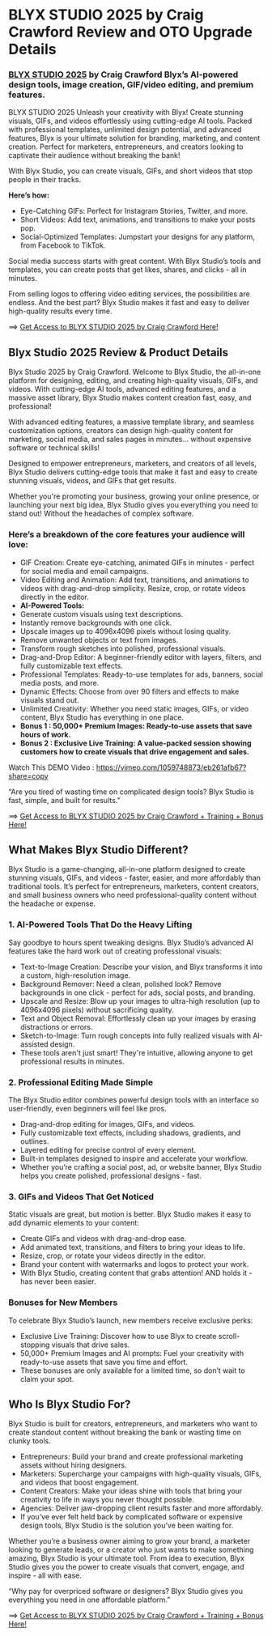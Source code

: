 # BLYX STUDIO 2025 by Craig Crawford Review and OTO Upgrade Details

### [BLYX STUDIO 2025](https://jvupsell.com/2025/02/blyx-studio-2025-by-craig-crawford/) by Craig Crawford Blyx’s AI-powered design tools, image creation, GIF/video editing, and premium features.

BLYX STUDIO 2025 Unleash your creativity with Blyx! Create stunning visuals, GIFs, and videos effortlessly using cutting-edge AI tools. Packed with professional templates, unlimited design potential, and advanced features, Blyx is your ultimate solution for branding, marketing, and content creation. Perfect for marketers, entrepreneurs, and creators looking to captivate their audience without breaking the bank!

With Blyx Studio, you can create visuals, GIFs, and short videos that stop people in their tracks. 

**Here’s how:**
- Eye-Catching GIFs: Perfect for Instagram Stories, Twitter, and more.
- Short Videos: Add text, animations, and transitions to make your posts pop.
- Social-Optimized Templates: Jumpstart your designs for any platform, from Facebook to TikTok.

Social media success starts with great content. With Blyx Studio’s tools and templates, you can create posts that get likes, shares, and clicks - all in minutes.

From selling logos to offering video editing services, the possibilities are endless. And the best part? Blyx Studio makes it fast and easy to deliver high-quality results every time.

==> [Get Access to BLYX STUDIO 2025 by Craig Crawford Here!](https://warriorplus.com/o2/a/xc4l5lr/0)


## Blyx Studio 2025 Review & Product Details

Blyx Studio 2025 by Craig Crawford. Welcome to Blyx Studio, the all-in-one platform for designing, editing, and creating high-quality visuals, GIFs, and videos. With cutting-edge AI tools, advanced editing features, and a massive asset library, Blyx Studio makes content creation fast, easy, and professional! 

With advanced editing features, a massive template library, and seamless customization options, creators can design high-quality content for marketing, social media, and sales pages in minutes... without expensive software or technical skills!

Designed to empower entrepreneurs, marketers, and creators of all levels, Blyx Studio delivers cutting-edge tools that make it fast and easy to create stunning visuals, videos, and GIFs that get results. 

Whether you're promoting your business, growing your online presence, or launching your next big idea, Blyx Studio gives you everything you need to stand out! Without the headaches of complex software.

### Here’s a breakdown of the core features your audience will love:
- GIF Creation: Create eye-catching, animated GIFs in minutes - perfect for social media and email campaigns.
- Video Editing and Animation: Add text, transitions, and animations to videos with drag-and-drop simplicity. Resize, crop, or rotate videos directly in the editor.
- **AI-Powered Tools:**
- Generate custom visuals using text descriptions.
- Instantly remove backgrounds with one click.
- Upscale images up to 4096x4096 pixels without losing quality.
- Remove unwanted objects or text from images.
- Transform rough sketches into polished, professional visuals.
- Drag-and-Drop Editor: A beginner-friendly editor with layers, filters, and fully customizable text effects.
- Professional Templates: Ready-to-use templates for ads, banners, social media posts, and more.
- Dynamic Effects: Choose from over 90 filters and effects to make visuals stand out.
- Unlimited Creativity: Whether you need static images, GIFs, or video content, Blyx Studio has everything in one place.
- **Bonus 1 : 50,000+ Premium Images: Ready-to-use assets that save hours of work.**
- **Bonus 2 : Exclusive Live Training: A value-packed session showing customers how to create visuals that drive engagement and sales.**

Watch This DEMO Video :
https://vimeo.com/1059748873/eb261afb67?share=copy

“Are you tired of wasting time on complicated design tools? Blyx Studio is fast, simple, and built for results.”

==> [Get Access to BLYX STUDIO 2025 by Craig Crawford + Training + Bonus Here!](https://warriorplus.com/o2/a/xc4l5lr/0)


## What Makes Blyx Studio Different?

Blyx Studio is a game-changing, all-in-one platform designed to create stunning visuals, GIFs, and videos - faster, easier, and more affordably than traditional tools. It’s perfect for entrepreneurs, marketers, content creators, and small business owners who need professional-quality content without the headache or expense.

### 1. AI-Powered Tools That Do the Heavy Lifting

Say goodbye to hours spent tweaking designs. Blyx Studio’s advanced AI features take the hard work out of creating professional visuals:
- Text-to-Image Creation: Describe your vision, and Blyx transforms it into a custom, high-resolution image.
- Background Remover: Need a clean, polished look? Remove backgrounds in one click - perfect for ads, social posts, and branding.
- Upscale and Resize: Blow up your images to ultra-high resolution (up to 4096x4096 pixels) without sacrificing quality.
- Text and Object Removal: Effortlessly clean up your images by erasing distractions or errors.
- Sketch-to-Image: Turn rough concepts into fully realized visuals with AI-assisted design.
- These tools aren't just smart! They're intuitive, allowing anyone to get professional results in minutes.

### 2. Professional Editing Made Simple

The Blyx Studio editor combines powerful design tools with an interface so user-friendly, even beginners will feel like pros.
- Drag-and-drop editing for images, GIFs, and videos.
- Fully customizable text effects, including shadows, gradients, and outlines.
- Layered editing for precise control of every element.
- Built-in templates designed to inspire and accelerate your workflow.
- Whether you’re crafting a social post, ad, or website banner, Blyx Studio helps you create polished, professional designs - fast.

### 3. GIFs and Videos That Get Noticed

Static visuals are great, but motion is better. Blyx Studio makes it easy to add dynamic elements to your content:
- Create GIFs and videos with drag-and-drop ease.
- Add animated text, transitions, and filters to bring your ideas to life.
- Resize, crop, or rotate your videos directly in the editor.
- Brand your content with watermarks and logos to protect your work.
- With Blyx Studio, creating content that grabs attention! AND holds it - has never been easier.

### Bonuses for New Members

To celebrate Blyx Studio’s launch, new members receive exclusive perks:
- Exclusive Live Training: Discover how to use Blyx to create scroll-stopping visuals that drive sales.
- 50,000+ Premium Images and AI prompts: Fuel your creativity with ready-to-use assets that save you time and effort.
- These bonuses are only available for a limited time, so don’t wait to claim your spot.

## Who Is Blyx Studio For?

Blyx Studio is built for creators, entrepreneurs, and marketers who want to create standout content without breaking the bank or wasting time on clunky tools.

- Entrepreneurs: Build your brand and create professional marketing assets without hiring designers.
- Marketers: Supercharge your campaigns with high-quality visuals, GIFs, and videos that boost engagement.
- Content Creators: Make your ideas shine with tools that bring your creativity to life in ways you never thought possible.
- Agencies: Deliver jaw-dropping client results faster and more affordably.
- If you’ve ever felt held back by complicated software or expensive design tools, Blyx Studio is the solution you’ve been waiting for.

Whether you’re a business owner aiming to grow your brand, a marketer looking to generate leads, or a creator who just wants to make something amazing, Blyx Studio is your ultimate tool. From idea to execution, Blyx Studio gives you the power to create visuals that convert, engage, and inspire - all with ease.

“Why pay for overpriced software or designers? Blyx Studio gives you everything you need in one affordable platform.”

==> [Get Access to BLYX STUDIO 2025 by Craig Crawford + Training + Bonus Here!](https://warriorplus.com/o2/a/xc4l5lr/0)






